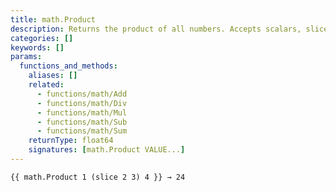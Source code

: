 ```yaml
---
title: math.Product
description: Returns the product of all numbers. Accepts scalars, slices, or both.
categories: []
keywords: []
params:
  functions_and_methods:
    aliases: []
    related:
      - functions/math/Add
      - functions/math/Div
      - functions/math/Mul
      - functions/math/Sub
      - functions/math/Sum
    returnType: float64
    signatures: [math.Product VALUE...]
---
```


```go-html-template
{{ math.Product 1 (slice 2 3) 4 }} → 24
```
